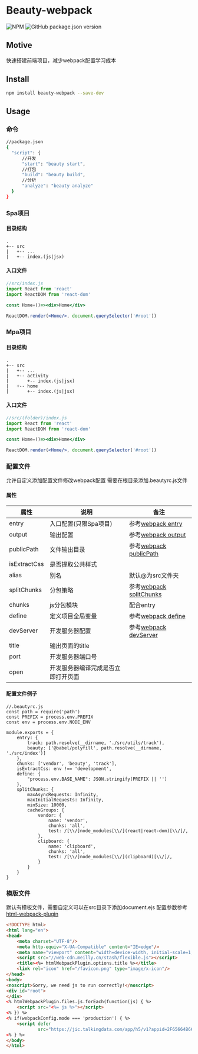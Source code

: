 # Beauty-webpack
![NPM](https://img.shields.io/npm/l/beauty-webpack) ![GitHub package.json version](https://img.shields.io/github/package-json/v/Chryseis/beauty-webpack)

## Motive
快速搭建前端项目，减少webpack配置学习成本
## Install
```bash
npm install beauty-webpack --save-dev
```
## Usage
### 命令
```bash
//package.json
{
  "script": {
      //开发
      "start": "beauty start",
      //打包
      "build": "beauty build",
      //分析
      "analyze": "beauty analyze"
  }
}
```

### Spa项目
#### 目录结构
```
.
+-- src
|   +-- ...
|   +-- index.(js|jsx)
```
#### 入口文件
```jsx harmony
//src/index.js
import React from 'react'
import ReactDOM from 'react-dom'

const Home=()=><div>Home</div>

ReactDOM.render(<Home/>, document.querySelector('#root'))
```
### Mpa项目
#### 目录结构
```
.
+-- src
|   +-- ...
|   +-- activity
|       +-- index.(js|jsx)
|   +-- home
|       +-- index.(js|jsx)

```
#### 入口文件
```jsx harmony
//src/(folder)/index.js
import React from 'react'
import ReactDOM from 'react-dom'

const Home=()=><div>Home</div>

ReactDOM.render(<Home/>, document.querySelector('#root'))
```
### 配置文件
允许自定义添加配置文件修改webpack配置
需要在根目录添加.beautyrc.js文件

#### 属性
属性|说明|备注
---|---|---
entry|入口配置(只限Spa项目)|参考[webpack entry](https://www.webpackjs.com/configuration/entry-context/#entry)
output|输出配置| 参考[webpack output](https://www.webpackjs.com/configuration/output/)
publicPath|文件输出目录|参考[webpack publicPath](https://www.webpackjs.com/configuration/output/#output-publicpath)
isExtractCss|是否提取公共样式|
alias|别名|默认@为src文件夹
splitChunks|分包策略|参考[webpack splitChunks](https://webpack.js.org/plugins/split-chunks-plugin/#root)
chunks|js分包模块|配合entry 
define|定义项目全局变量|参考[webpack define](https://webpack.js.org/plugins/define-plugin/#root)
devServer|开发服务器配置|参考[webpack devServer](https://www.webpackjs.com/configuration/dev-server/)
title|输出页面的title|
port|开发服务器端口号
open|开发服务器编译完成是否立即打开页面

#### 配置文件例子
```
//.beautyrc.js
const path = require('path')
const PREFIX = process.env.PREFIX
const env = process.env.NODE_ENV

module.exports = {
    entry: {
        track: path.resolve(__dirname, './src/utils/track'),
        beauty: ['@babel/polyfill', path.resolve(__dirname, './src/index')]
    },
    chunks: ['vendor', 'beauty', 'track'],
    isExtractCss: env !== 'development',
    define: {
        "process.env.BASE_NAME": JSON.stringify(PREFIX || '')
    },
    splitChunks: {
        maxAsyncRequests: Infinity,
        maxInitialRequests: Infinity,
        minSize: 10000,
        cacheGroups: {
            vendor: {
                name: 'vendor',
                chunks: 'all',
                test: /[\\/]node_modules[\\/](react|react-dom)[\\/]/,
            },
            clipboard: {
                name: 'clipboard',
                chunks: 'all',
                test: /[\\/]node_modules[\\/](clipboard)[\\/]/,
            }
        }
    }
}
```

### 模版文件
默认有模板文件，需要自定义可以在src目录下添加document.ejs 配置参数参考[html-webpack-plugin](https://github.com/jantimon/html-webpack-plugin)
```html
<!DOCTYPE html>
<html lang="en">
<head>
    <meta charset="UTF-8"/>
    <meta http-equiv="X-UA-Compatible" content="IE=edge"/>
    <meta name="viewport" content="width=device-width, initial-scale=1, maximum-scale=1.0, user-scalable=0"/>
    <script src="//web-cdn.meilly.cn/stash/flexible.js"></script>
    <title><%= htmlWebpackPlugin.options.title %></title>
    <link rel="icon" href="/favicon.png" type="image/x-icon"/>
</head>
<body>
<noscript>Sorry, we need js to run correctly!</noscript>
<div id="root">
</div>
<% htmlWebpackPlugin.files.js.forEach(function(js) { %>
    <script src="<%= js %>"></script>
<% }) %>
<% if(webpackConfig.mode === 'production') { %>
    <script defer
            src="https://jic.talkingdata.com/app/h5/v1?appid=2F65664B662A4C80A0F941774CFD28FB&vn=mellyv1.0&vc=2.7.1"></script>
<% } %>
</body>
</html>
```

